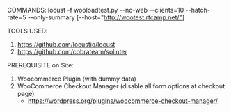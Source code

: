 
COMMANDS:
 locust -f wooloadtest.py --no-web  --clients=10 --hatch-rate=5 --only-summary [--host="http://wootest.rtcamp.net/"]


 TOOLS USED:
  1. https://github.com/locustio/locust
  2. https://github.com/cobrateam/splinter

  PREREQUISITE on Site:
  1. Woocommerce Plugin (with dummy data)
  2. WooCommerce Checkout Manager (disable all form options at checkout page)
      - https://wordpress.org/plugins/woocommerce-checkout-manager/
